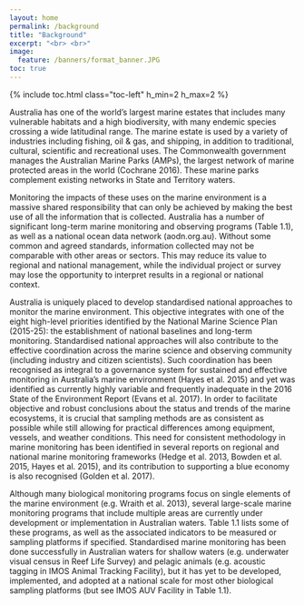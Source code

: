 ```yaml
---
layout: home
permalink: /background
title: "Background"
excerpt: "<br> <br>"
image:
  feature: /banners/format_banner.JPG
toc: true
---
```

{% include toc.html class="toc-left" h_min=2 h_max=2 %} 

Australia has one of the world’s largest marine estates that includes many vulnerable habitats and a high biodiversity, with many endemic species crossing a wide latitudinal range. The marine estate is used by a variety of industries including fishing, oil & gas, and shipping, in addition to traditional, cultural, scientific and recreational uses. The Commonwealth government manages the Australian Marine Parks (AMPs), the largest network of marine protected areas in the world (Cochrane 2016). These marine parks complement existing networks in State and Territory waters. 

Monitoring the impacts of these uses on the marine environment is a massive shared responsibility that can only be achieved by making the best use of all the information that is collected. Australia has a number of significant long-term marine monitoring and observing programs (Table 1.1), as well as a national ocean data network (aodn.org.au). Without some common and agreed standards, information collected may not be comparable with other areas or sectors. This may reduce its value to regional and national management, while the individual project or survey may lose the opportunity to interpret results in a regional or national context.

Australia is uniquely placed to develop standardised national approaches to monitor the marine environment. This objective integrates with one of the eight high-level priorities identified by the National Marine Science Plan (2015-25): the establishment of national baselines and long-term monitoring. Standardised national approaches will also contribute to the effective coordination across the marine science and observing community (including industry and citizen scientists). Such coordination has been recognised as integral to a governance system for sustained and effective monitoring in Australia’s marine environment (Hayes et al. 2015) and yet was identified as currently highly variable and frequently inadequate in the 2016 State of the Environment Report (Evans et al. 2017). In order to facilitate objective and robust conclusions about the status and trends of the marine ecosystems, it is crucial that sampling methods are as consistent as possible while still allowing for practical differences among equipment, vessels, and weather conditions. This need for consistent methodology in marine monitoring has been identified in several reports on regional and national marine monitoring frameworks (Hedge et al. 2013, Bowden et al. 2015, Hayes et al. 2015), and its contribution to supporting a blue economy is also recognised (Golden et al. 2017). 

Although many biological monitoring programs focus on single elements of the marine environment (e.g. Wraith et al. 2013), several large-scale marine monitoring programs that include multiple areas are currently under development or implementation in Australian waters. Table 1.1 lists some of these programs, as well as the associated indicators to be measured or sampling platforms if specified. Standardised marine monitoring has been done successfully in Australian waters for shallow waters (e.g. underwater visual census in Reef Life Survey) and pelagic animals (e.g. acoustic tagging in IMOS Animal Tracking Facility), but it has yet to be developed, implemented, and adopted at a national scale for most other biological sampling platforms (but see IMOS AUV Facility in Table 1.1). 
